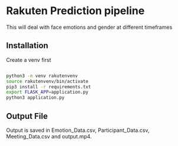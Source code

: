 # Rakuten Prediction pipeline

This will deal with face emotions and gender at different timeframes

## Installation

Create a venv first

```bash

python3 -m venv rakutenvenv
source rakutenvenv/bin/activate
pip3 install -r requirements.txt
export FLASK_APP=application.py
python3 application.py
```

## Output File 

Output is saved in Emotion_Data.csv, Participant_Data.csv, Meeting_Data.csv and output.mp4. 
